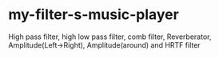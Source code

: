 # my-filter-s-music-player
High pass filter, high low pass filter, comb filter, Reverberator, Amplitude(Left->Right), Amplitude(around) and HRTF filter 
